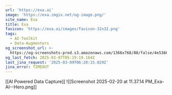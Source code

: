 ```yaml
---
url: 'https://exa.ai'
image: 'https://exa.imgix.net/og-image.png/'
site_name: Exa
title: Exa
favicon: 'https://exa.ai/images/favicon-32x32.png'
tags:
  - AI-Toolkit
  - Data-Augmenters
og_screenshot_url: >-
  https://og-screenshots-prod.s3.amazonaws.com/1366x768/80/false/4e5366f94fed9021301ddf674365632a0491e9a5a181856fc740a8c1d911a4d8.jpeg
og_last_fetch: 2025-03-07T05:19:19.164Z
last_jina_request: '2025-03-09T06:20:15.029Z'
jina_error: TIMEOUT
---
```

[[AI Powered Data Capture]]
![[Screenshot 2025-02-20 at 11.37.14 PM_Exa-AI--Hero.png]]
